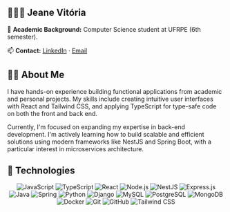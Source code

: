 ## 👩🏿‍💻 Jeane Vitória

📘 **Academic Background:**  Computer Science student at UFRPE (6th semester).

📫 **Contact:** [LinkedIn](https://www.linkedin.com/in/jeane-vitória-félix-da-silva-396677140") · [Email](mailto:jeanevitoria994@gmail.com)

## 👩‍💻 **About Me**

I have hands-on experience building functional applications from academic and personal projects. My skills include creating intuitive user interfaces with React and Tailwind CSS, and applying TypeScript for type-safe code on both the front and back end.

Currently, I'm focused on expanding my expertise in back-end development. I'm actively learning how to build scalable and efficient solutions using modern frameworks like NestJS and Spring Boot, with a particular interest in microservices architecture.

## 🚀 **Technologies**

<div align="center">
<img src="https://img.shields.io/badge/JavaScript-F7DF1E?style=for-the-badge&logo=javascript&logoColor=black" alt="JavaScript">
<img src="https://img.shields.io/badge/TypeScript-3178C6?style=for-the-badge&logo=typescript&logoColor=white" alt="TypeScript">
<img src="https://img.shields.io/badge/React-61DAFB?style=for-the-badge&logo=react&logoColor=white" alt="React">
<img src="https://img.shields.io/badge/Node.js-339933?style=for-the-badge&logo=nodedotjs&logoColor=white" alt="Node.js">
<img src="https://img.shields.io/badge/NestJS-E0234E?style=for-the-badge&logo=nestjs&logoColor=white" alt="NestJS">
<img src="https://img.shields.io/badge/Express.js-000000?style=for-the-badge&logo=express&logoColor=white" alt="Express.js">
<img src="https://img.shields.io/badge/Java-007396?style=for-the-badge&logo=java&logoColor=white" alt="Java">
<img src="https://img.shields.io/badge/Spring-6DB33F?style=for-the-badge&logo=springboot&logoColor=white" alt="Spring">
<img src="https://img.shields.io/badge/Python-3776AB?style=for-the-badge&logo=python&logoColor=white" alt="Python">
<img src="https://img.shields.io/badge/Django-092E20?style=for-the-badge&logo=django&logoColor=white" alt="Django">
<img src="https://img.shields.io/badge/MySQL-4479A1?style=for-the-badge&logo=mysql&logoColor=white" alt="MySQL">
<img src="https://img.shields.io/badge/PostgreSQL-4169E1?style=for-the-badge&logo=postgresql&logoColor=white" alt="PostgreSQL">
<img src="https://img.shields.io/badge/MongoDB-47A248?style=for-the-badge&logo=mongodb&logoColor=white" alt="MongoDB">
<img src="https://img.shields.io/badge/Docker-2496ED?style=for-the-badge&logo=docker&logoColor=white" alt="Docker">
<img src="https://img.shields.io/badge/Git-F05032?style=for-the-badge&logo=git&logoColor=white" alt="Git">
<img src="https://img.shields.io/badge/GitHub-181717?style=for-the-badge&logo=github&logoColor=white" alt="GitHub">
<img src="https://img.shields.io/badge/Tailwind_CSS-38B2AC?style=for-the-badge&logo=tailwind-css&logoColor=white" alt="Tailwind CSS">
</div>
